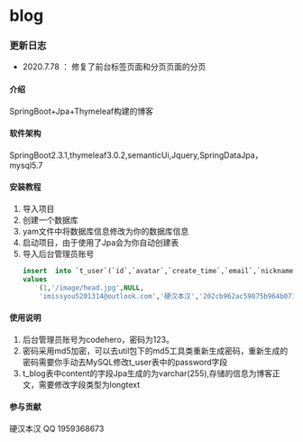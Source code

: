 # blog

### 更新日志
- 2020.7.78 ： 修复了前台标签页面和分页页面的分页
#### 介绍
SpringBoot+Jpa+Thymeleaf构建的博客

#### 软件架构
SpringBoot2.3.1,thymeleaf3.0.2,semanticUi,Jquery,SpringDataJpa，mysql5.7


#### 安装教程

1.  导入项目
2.  创建一个数据库
2.  yam文件中将数据库信息修改为你的数据库信息
3.  启动项目，由于使用了Jpa会为你自动创建表
4.  导入后台管理员账号
    ```sql
    insert  into `t_user`(`id`,`avatar`,`create_time`,`email`,`nickname`,`password`,`type`,`update_time`,`username`) 
    values 
        (1,'/image/head.jpg',NULL,
        'imissyou5201314@outlook.com','硬汉本汉','202cb962ac59075b964b07152d234b70',NULL,NULL,'codehero');

    ```

#### 使用说明

1.  后台管理员账号为codehero，密码为123。
2.  密码采用md5加密，可以去util包下的md5工具类重新生成密码，重新生成的密码需要你手动去MySQL修改t_user表中的password字段
3.  t_blog表中content的字段Jpa生成的为varchar(255),存储的信息为博客正文，需要修改字段类型为longtext

#### 参与贡献

硬汉本汉 QQ 1959368673



